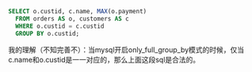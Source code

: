 ```sql
SELECT o.custid, c.name, MAX(o.payment)
  FROM orders AS o, customers AS c
  WHERE o.custid = c.custid
  GROUP BY o.custid;
 ```
 

我的理解（不知完善不）：当mysql开启only_full_group_by模式的时候，仅当c.name和o.custid是一一对应的，那么上面这段sql是合法的。
